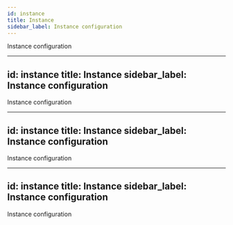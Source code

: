 ```yaml
---
id: instance
title: Instance
sidebar_label: Instance configuration
---
```


Instance configuration

---
id: instance
title: Instance
sidebar_label: Instance configuration
---

Instance configuration

---
id: instance
title: Instance
sidebar_label: Instance configuration
---

Instance configuration

---
id: instance
title: Instance
sidebar_label: Instance configuration
---

Instance configuration

